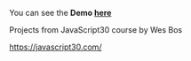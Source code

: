 You can see the **Demo [here](https://gizemnkorkmaz.github.io/javascript30/)**


Projects from JavaScript30 course by Wes Bos

https://javascript30.com/
